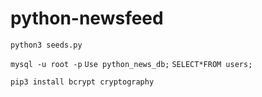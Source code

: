 # python-newsfeed

`python3 seeds.py`

`mysql -u root -p`
`Use python_news_db;`
`SELECT*FROM users;`

`pip3 install bcrypt cryptography`



